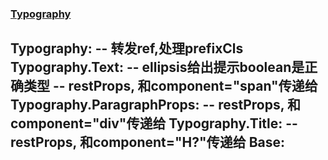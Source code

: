 ### [Typography](https://github.com/zgoby/ant-design/blob/learn/components/icon/index.tsx)  

Typography: 
-- 转发ref,处理prefixCls
Typography.Text:
-- ellipsis给出提示boolean是正确类型
-- restProps, 和component="span"传递给<Base />
Typography.ParagraphProps:
-- restProps, 和component="div"传递给<Base />
Typography.Title:
-- restProps, 和component="H?"传递给<Base />
Base:
-- 